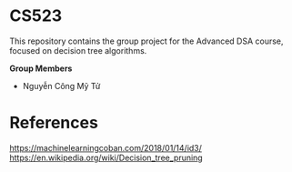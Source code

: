 # CS523
This repository contains the group project for the Advanced DSA course, focused on decision tree algorithms.

__Group Members__
 + Nguyễn Công Mỹ Tử

# References
https://machinelearningcoban.com/2018/01/14/id3/  
https://en.wikipedia.org/wiki/Decision_tree_pruning

